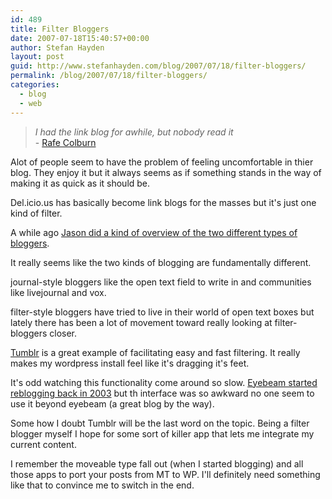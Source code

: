 ```yaml
---
id: 489
title: Filter Bloggers
date: 2007-07-18T15:40:57+00:00
author: Stefan Hayden
layout: post
guid: http://www.stefanhayden.com/blog/2007/07/18/filter-bloggers/
permalink: /blog/2007/07/18/filter-bloggers/
categories:
  - blog
  - web
---
```

<blockquote><p><i>I had the link blog for awhile, but nobody read it</i><br />- <a href="http://rc3.org/2007/07/yesterdays_link.php">Rafe Colburn</a></p></blockquote>
<p>Alot of people seem to have the problem of feeling uncomfortable in thier blog. They enjoy it but it always seems as if something stands in the way of making it as quick as it should be.</p>
<p>Del.icio.us has basically become link blogs for the masses but it's just one kind of filter.</p>
<p>A while ago <a href="http://www.kottke.org/06/04/writers-and-editors">Jason did a kind of overview of the two different types of bloggers</a>. </p>
<p>It really seems like the two kinds of blogging are fundamentally different.</p>
<p>journal-style bloggers like the open text field to write in and communities like livejournal and vox.</p>
<p>filter-style bloggers have tried to live in their world of open text boxes but lately there has been a lot of movement toward really looking at filter-bloggers closer.</p>
<p><a href="http://www.tumblr.com/">Tumblr</a> is a great example of facilitating easy and fast filtering. It really makes my wordpress install feel like it's dragging it's feet.</p>
<p>It's odd watching this functionality come around so slow. <a href="http://www.eyebeam.org/reblog/">Eyebeam started reblogging back in 2003</a> but th interface was so awkward no one seem to use it beyond eyebeam (a great blog by the way).</p>
<p>Some how I doubt Tumblr will be the last word on the topic. Being a filter blogger myself I hope for some sort of killer app that lets me integrate my current content.</p>
<p>I remember the moveable type fall out (when I started blogging) and all those apps to port your posts from MT to WP. I'll definitely need something like that to convince me to switch in the end.
</p>
